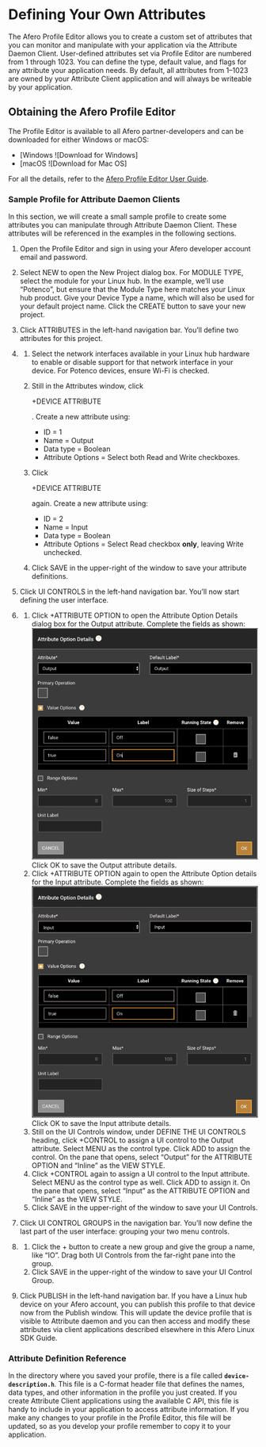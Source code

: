 # Defining Your Own Attributes

The Afero Profile Editor allows you to create a custom set of attributes that you can monitor and manipulate with your application via the Attribute Daemon Client. User-defined attributes set via Profile Editor are numbered from 1 through 1023. You can define the type, default value, and flags for any attribute your application needs. By default, all attributes from 1–1023 are owned by your Attribute Client application and will always be writeable by your application.

## Obtaining the Afero Profile Editor

The Profile Editor is available to all Afero partner-developers and can be downloaded for either Windows or macOS:

- [Windows ![Download for Windows]
- [macOS ![Download for Mac OS]

For all the details, refer to the [Afero Profile Editor User Guide](../Projects).

### Sample Profile for Attribute Daemon Clients

In this section, we will create a small sample profile to create some attributes you can manipulate through Attribute Daemon Client. These attributes will be referenced in the examples in the following sections.

1. Open the Profile Editor and sign in using your Afero developer account email and password.

2. Select NEW to open the New Project dialog box. For MODULE TYPE, select the module for your Linux hub. In the example, we’ll use “Potenco”, but ensure that the Module Type here matches your Linux hub product. Give your Device Type a name, which will also be used for your default project name. Click the CREATE button to save your new project.

3. Click ATTRIBUTES in the left-hand navigation bar. You’ll define two attributes for this project.

4. 1. Select the network interfaces available in your Linux hub hardware to enable or disable support for that network interface in your device. For Potenco devices, ensure Wi-Fi is checked.

   2. Still in the Attributes window, click

       

      +DEVICE ATTRIBUTE

      . Create a new attribute using:

      - ID = 1
      - Name = Output
      - Data type = Boolean
      - Attribute Options = Select both Read and Write checkboxes.

   3. Click

      +DEVICE ATTRIBUTE

      again. Create a new attribute using:

      - ID = 2
      - Name = Input
      - Data type = Boolean
      - Attribute Options = Select Read checkbox **only**, leaving Write unchecked.
      
   4. Click SAVE in the upper-right of the window to save your attribute definitions.
   
5. Click UI CONTROLS in the left-hand navigation bar. You’ll now start defining the user interface.

6. 1. Click +ATTRIBUTE OPTION to open the Attribute Option Details dialog box for the Output attribute. Complete the fields as shown:![Output Attribute Option Details](img/LinuxSDK-APE-1.png)Click OK to save the Output attribute details.
   2. Click +ATTRIBUTE OPTION again to open the Attribute Option details for the Input attribute. Complete the fields as shown:![Input Attribute Option Details](img/LinuxSDK-APE-2.png)Click OK to save the Input attribute details.
   3. Still on the UI Controls window, under DEFINE THE UI CONTROLS heading, click +CONTROL to assign a UI control to the Output attribute. Select MENU as the control type. Click ADD to assign the control. On the pane that opens, select “Output” for the ATTRIBUTE OPTION and “Inline” as the VIEW STYLE.
   5. Click +CONTROL again to assign a UI control to the Input attribute. Select MENU as the control type as well. Click ADD to assign it. On the pane that opens, select “Input” as the ATTRIBUTE OPTION and “Inline” as the VIEW STYLE.
   6. Click SAVE in the upper-right of the window to save your UI Controls.
   
7. Click UI CONTROL GROUPS in the navigation bar. You’ll now define the last part of the user interface: grouping your two menu controls.

8. 1. Click the + button to create a new group and give the group a name, like “IO”. Drag both UI Controls from the far-right pane into the group.
   3. Click SAVE in the upper-right of the window to save your UI Control Group.

9. Click PUBLISH in the left-hand navigation bar. If you have a Linux hub device on your Afero account, you can publish this profile to that device now from the Publish window. This will update the device profile that is visible to Attribute daemon and you can then access and modify these attributes via client applications described elsewhere in this Afero Linux SDK Guide.

### Attribute Definition Reference

In the directory where you saved your profile, there is a file called **`device-description.h`**. This file is a C-format header file that defines the names, data types, and other information in the profile you just created. If you create Attribute Client applications using the available C API, this file is handy to include in your application to access attribute information. If you make any changes to your profile in the Profile Editor, this file will be updated, so as you develop your profile remember to copy it to your application.